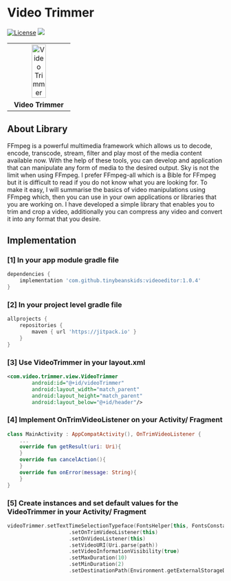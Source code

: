 # Video Trimmer
[![License](https://img.shields.io/badge/license-Apache%202-4EB1BA.svg?style=flat-square)](https://www.apache.org/licenses/LICENSE-2.0.html)
[![](https://jitpack.io/v/tinybeanskids/VideoTrimmer.svg)](https://jitpack.io/#tinybeanskids/VideoTrimmer)

<table>
    <tr><td align="center"><img src="https://user-images.githubusercontent.com/3142641/88227598-22c49980-cc6e-11ea-85dc-454c5241901e.png" alt="Video Trimmer" width="50%"></td>
    <tr><td align="center"><b>Video Trimmer</b></td>
</table>

## About Library
FFmpeg is a powerful multimedia framework which allows us to decode, encode, transcode, stream, filter and play most of the media content available now. With the help of these tools, you can develop and application that can manipulate any form of media to the desired output. Sky is not the limit when using FFmpeg. I prefer FFmpeg-all which is a Bible for FFmpeg but it is difficult to read if you do not know what you are looking for. To make it easy, I will summarise the basics of video manipulations using FFmpeg which, then you can use in your own applications or libraries that you are working on. I have developed a simple library that enables you to trim and crop a video, additionally you can compress any video and convert it into any format that you desire.

## Implementation
### [1] In your app module gradle file
```gradle
dependencies {
    implementation 'com.github.tinybeanskids:videoeditor:1.0.4'
}
```

### [2] In your project level gradle file
```gradle
allprojects {
    repositories {
        maven { url 'https://jitpack.io' }
    }
}
```
### [3] Use VideoTrimmer in your layout.xml
```xml
<com.video.trimmer.view.VideoTrimmer
        android:id="@+id/videoTrimmer"
        android:layout_width="match_parent"
        android:layout_height="match_parent"
        android:layout_below="@+id/header"/>
```
### [4] Implement OnTrimVideoListener on your Activity/ Fragment
```kotlin
class MainActivity : AppCompatActivity(), OnTrimVideoListener {
    ...
    override fun getResult(uri: Uri){
    }
    override fun cancelAction(){
    }
    override fun onError(message: String){
    }
}
```
### [5] Create instances and set default values for the VideoTrimmer in your Activity/ Fragment
```kotlin
videoTrimmer.setTextTimeSelectionTypeface(FontsHelper[this, FontsConstants.SEMI_BOLD])
                    .setOnTrimVideoListener(this)
                    .setOnVideoListener(this)
                    .setVideoURI(Uri.parse(path))
                    .setVideoInformationVisibility(true)
                    .setMaxDuration(10)
                    .setMinDuration(2)
                    .setDestinationPath(Environment.getExternalStorageDirectory().toString() + File.separator + "temp" + File.separator + "Videos" + File.separator)
```